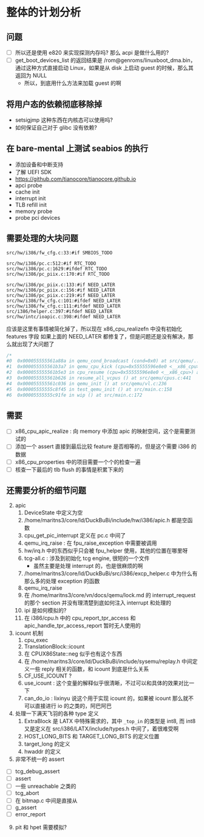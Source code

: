 # 整体的计划分析

## 问题
- [ ] 所以还是使用 e820 来实现探测内存吗? 那么 acpi 是做什么用的?
- [ ] get_boot_devices_list 的返回结果是 /rom@genroms/linuxboot_dma.bin，通过这种方式直接启动 Linux，如果是从 disk 上启动 guest 的时候，那么其返回为 NULL
  - 所以，到底用什么方法来加载 guest 的啊

## 将用户态的依赖彻底移除掉
- setsigjmp 这种东西在内核态可以使用吗?
- 如何保证自己对于 glibc 没有依赖?

## 在 bare-mental 上测试 seabios 的执行
- 添加设备和中断支持
- 了解 UEFI SDK
- https://github.com/tianocore/tianocore.github.io
- apci probe
- cache init
- interrupt init
- TLB refill init
- memory probe
- probe pci devices

## 需要处理的大块问题
```plain
src/hw/i386/fw_cfg.c:33:#if SMBIOS_TODO
```

```plain
src/hw/i386/pc.c:512:#if RTC_TODO
src/hw/i386/pc.c:1629:#ifdef RTC_TODO
src/hw/i386/pc_piix.c:170:#if RTC_TODO
```

```plain
src/hw/i386/pc_piix.c:133:#if NEED_LATER
src/hw/i386/pc_piix.c:156:#if NEED_LATER
src/hw/i386/pc_piix.c:219:#if NEED_LATER
src/hw/i386/fw_cfg.c:101:#ifdef NEED_LATER
src/hw/i386/fw_cfg.c:111:#ifdef NEED_LATER
src/i386/helper.c:397:#ifdef NEED_LATER
src/hw/intc/ioapic.c:398:#ifdef NEED_LATER
```
应该是这里有事情被简化掉了，所以现在 x86_cpu_realizefn 中没有初始化 features 字段
如果上面的 NEED_LATER 都修复了，但是问题还是没有解决，那么就出现了大问题了

```c
/*
#0  0x000055555561a88a in qemu_cond_broadcast (cond=0x0) at src/qemu/../../include/exec/../hw/core/../../qemu/thread.h:102
#1  0x000055555561b3a7 in qemu_cpu_kick (cpu=0x55555596e8e0 <__x86_cpu>) at src/qemu/cpus.c:298
#2  0x000055555561b5e3 in cpu_resume (cpu=0x55555596e8e0 <__x86_cpu>) at src/qemu/cpus.c:432
#3  0x000055555561b626 in resume_all_vcpus () at src/qemu/cpus.c:441
#4  0x000055555561c036 in qemu_init () at src/qemu/vl.c:236
#5  0x00005555555c8f45 in test_qemu_init () at src/main.c:158
#6  0x00005555555c91fe in wip () at src/main.c:172
```


## 需要
- [ ] x86_cpu_apic_realize : 向 memory 中添加 apic 的映射空间，这个是需要测试的
- [ ] 添加一个 assert 直接到最后比较 feature 是否相等的，但是这个需要 i386 的数据
- [ ] x86_cpu_properties 中的项目需要一个个的检查一遍
- [ ] 核查一下最后的 tlb flush 的事情是积累下来的

## 还需要分析的细节问题
2. apic
    1. DeviceState 中定义为空
    2. /home/maritns3/core/ld/DuckBuBi/include/hw/i386/apic.h 都是空函数
    3. cpu_get_pic_interrupt 定义在 pc.c 中间了
    4. qemu_irq_raise : 在 fpu_raise_exception 中需要被调用
    5. hw/irq.h 中的东西似乎只会被 fpu_helper 使用，其他的位置在哪里呀
    6. tcg-all.c : 涉及到初始化 tcg engine, 很短的一个文件
        - 虽然主要是处理 interrupt 的，也是很麻烦的啊
    7. /home/maritns3/core/ld/DuckBuBi/src/i386/excp_helper.c 中为什么有那么多的处理 exception 的函数
    8. qemu_irq_raise
    9. 在 /home/maritns3/core/vn/docs/qemu/lock.md 的 interrupt_request 的那个 section 并没有理清楚到底如何注入 interrupt 和处理的
    10. ipi 是如何模拟的?
    11. 在 i386/cpu.h 中的 cpu_report_tpr_access 和 apic_handle_tpr_access_report 暂时无人使用的
4. icount 机制
    1. cpu_exec
    2. TranslationBlock::icount
    3. 在 CPUX86State::neg 似乎也有这个东西
    4. 在 /home/maritns3/core/ld/DuckBuBi/include/sysemu/replay.h 中间定义一些 reply 相关的函数，和 icount 到底是什么关系
    5. CF_USE_ICOUNT ?
    6. use_icount : 这个变量的解释似乎很清晰，不过可以和具体的效果对比一下
    7. can_do_io : lixinyu 说这个用于实现 icount 的，如果被 icount 那么就不可以直接进行 io 的之类的，阿巴阿巴
6. 处理一下满天飞羽的各种 type 定义
    1. ExtraBlock 是 LATX 中特殊需求的，其中 `_top_in` 的类型是 int8, 而 int8 又是定义在 src/i386/LATX/include/types.h 中间了，着很难受啊
    2. HOST_LONG_BITS 和 TARGET_LONG_BITS 的定义位置
    3. target_long 的定义
    4. hwaddr 的定义
8. 非常不统一的 assert
  - [ ] tcg_debug_assert
  - [ ] assert
  - [ ] 一些 unreachable 之类的
  - [ ] tcg_abort
  - [ ] 在 bitmap.c 中间是直接从
  - [ ] g_assert
  - [ ] error_report
9. pit 和 hpet 需要模拟?
